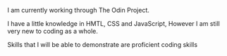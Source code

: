 I am currently working through The Odin Project.

I have a little knowledge in HMTL, CSS and JavaScript, However I am still very 
new to coding as a whole.

Skills that I will be able to demonstrate are proficient coding skills
